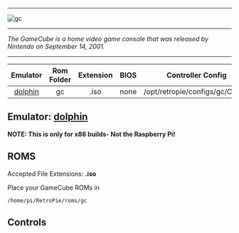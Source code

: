 ***
![gc](https://cloud.githubusercontent.com/assets/10035308/18609175/be037df8-7cb8-11e6-918b-a57a12ebb601.png)
***
_The GameCube is a home video game console that was released by Nintendo on September 14, 2001._
***

| Emulator | Rom Folder | Extension | BIOS |  Controller Config |
| :---: | :---: | :---: | :---: | :---: |
| [dolphin](https://github.com/dolphin-emu/dolphin.git) | gc  | .iso | none | /opt/retropie/configs/gc/Config |

## Emulator: [dolphin](https://github.com/dolphin-emu/dolphin.git)

**NOTE: This is only for x86 builds- Not the Raspberry Pi!** 

## ROMS

Accepted File Extensions: **.iso**

Place your GameCube ROMs in
```
/home/pi/RetroPie/roms/gc
```
## Controls